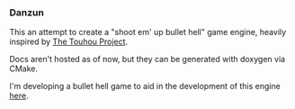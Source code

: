 ### Danzun

This an attempt to create a "shoot em' up bullet hell" game engine, heavily inspired by [The Touhou Project](https://en.wikipedia.org/wiki/Touhou_Project).

Docs aren't hosted as of now, but they can be generated with doxygen via CMake.

I'm developing a bullet hell game to aid in the development of this engine [here](https://github.com/KeinR/textbook_case).

